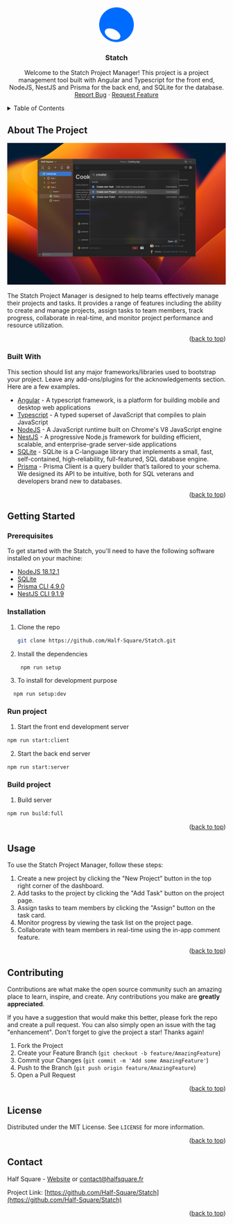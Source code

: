 <a name="readme-top"></a>

<!-- PROJECT LOGO -->
<br />
<div align="center">
  <a href="https://github.com/Half-Square/Statch">
    <img src="doc/logotypeStatch.png" alt="Logo" width="80" height="80">
  </a>

  <h3 align="center">Statch</h3>

  <p align="center">
Welcome to the Statch Project Manager! This project is a project management tool built with Angular and Typescript for the front end, NodeJS, NestJS and Prisma for the back end, and SQLite for the database.
    <br />
    <a href="https://github.com/Half-Square/Statch/issues">Report Bug</a>
    ·
    <a href="https://github.com/Half-Square/Statch/issues">Request Feature</a>
  </p>
</div>



<!-- TABLE OF CONTENTS -->
<details>
  <summary>Table of Contents</summary>
  <ol>
    <li>
      <a href="#about-the-project">About The Project</a>
      <ul>
        <li><a href="#built-with">Built With</a></li>
      </ul>
    </li>
    <li>
      <a href="#getting-started">Getting Started</a>
      <ul>
        <li><a href="#prerequisites">Prerequisites</a></li>
        <li><a href="#installation">Installation</a></li>
      </ul>
    </li>
    <li><a href="#usage">Usage</a></li>
    <li><a href="#roadmap">Roadmap</a></li>
    <li><a href="#contributing">Contributing</a></li>
    <li><a href="#license">License</a></li>
    <li><a href="#contact">Contact</a></li>
  </ol>
</details>



<!-- ABOUT THE PROJECT -->
## About The Project

  <div align="center">
  <a href="https://github.com/Half-Square/Statch">
  <img src="doc/exempleApp.png" alt="Example App">
  </a>
  </div>

The Statch Project Manager is designed to help teams effectively manage their projects and tasks. It provides a range of features including the ability to create and manage projects, assign tasks to team members, track progress, collaborate in real-time, and monitor project performance and resource utilization.

<p align="right">(<a href="#readme-top">back to top</a>)</p>



### Built With

This section should list any major frameworks/libraries used to bootstrap your project. Leave any add-ons/plugins for the acknowledgements section. Here are a few examples.

* [Angular](https://angular.io/ "Angular") - A typescript framework, is a platform for building mobile and desktop web applications
* [Typescript](https://www.typescriptlang.org/ "Typescript") - A typed superset of JavaScript that compiles to plain JavaScript
* [NodeJS](https://nodejs.org/en/ "NodeJS") - A JavaScript runtime built on Chrome's V8 JavaScript engine
* [NestJS](https://nestjs.com/ "NestJS") - A progressive Node.js framework for building efficient, scalable, and enterprise-grade server-side applications
* [SQLite](https://www.sqlite.org/download.html "SQLite") - SQLite is a C-language library that implements a small, fast, self-contained, high-reliability, full-featured, SQL database engine.
* [Prisma](https://www.prisma.io/ "Prisma") - Prisma Client is a query builder that’s tailored to your schema. We designed its API to be intuitive, both for SQL veterans and developers brand new to databases.

<p align="right">(<a href="#readme-top">back to top</a>)</p>



<!-- GETTING STARTED -->
## Getting Started

### Prerequisites

To get started with the Statch, you'll need to have the following software installed on your machine:

* [NodeJS 18.12.1](https://nodejs.org/en/download/releases/ "NodeJS")
* [SQLite](https://www.sqlite.org/download.html "SQLite")
* [Prisma CLI 4.9.0](https://www.prisma.io/ "Prisma")
* [NestJS CLI 9.1.9](https://nestjs.com/ "NestJS") 

### Installation

1. Clone the repo

   ```sh
   git clone https://github.com/Half-Square/Statch.git
   ```
   
2. Install the dependencies

   ```sh
    npm run setup
   ```

3. To install for development purpose

  ```
    npm run setup:dev
  ```
   
### Run project

1. Start the front end development server

  ```sh
  npm run start:client
  ```
   
2. Start the back end server

  ```sh
  npm run start:server
  ```


### Build project

1. Build server

  ```sh
  npm run build:full
  ```
   
<p align="right">(<a href="#readme-top">back to top</a>)</p>


<!-- USAGE EXAMPLES -->
## Usage

To use the Statch Project Manager, follow these steps:

1. Create a new project by clicking the "New Project" button in the top right corner of the dashboard.
2. Add tasks to the project by clicking the "Add Task" button on the project page.
3. Assign tasks to team members by clicking the "Assign" button on the task card.
4. Monitor progress by viewing the task list on the project page.
5. Collaborate with team members in real-time using the in-app comment feature.

<p align="right">(<a href="#readme-top">back to top</a>)</p>



<!-- ROADMAP
## Roadmap

We have a number of features planned for future releases of the Statch Project Manager. These include:
- [ ] Add Changelog
- [ ] Mobile app for iOS and Android
- [ ] Monitor project performance and resource utilization using the various graphs and charts available on the dashboard.
- [ ] Multi-language Support
    - [ ] French

See the [open issues](https://github.com/Half-Square/Statch/issues) for a full list of proposed features (and known issues).

<p align="right">(<a href="#readme-top">back to top</a>)</p>
-->


<!-- CONTRIBUTING -->
## Contributing

Contributions are what make the open source community such an amazing place to learn, inspire, and create. Any contributions you make are **greatly appreciated**.

If you have a suggestion that would make this better, please fork the repo and create a pull request. You can also simply open an issue with the tag "enhancement".
Don't forget to give the project a star! Thanks again!

1. Fork the Project
2. Create your Feature Branch (`git checkout -b feature/AmazingFeature`)
3. Commit your Changes (`git commit -m 'Add some AmazingFeature'`)
4. Push to the Branch (`git push origin feature/AmazingFeature`)
5. Open a Pull Request

<p align="right">(<a href="#readme-top">back to top</a>)</p>



<!-- LICENSE -->
## License

Distributed under the MIT License. See `LICENSE` for more information.

<p align="right">(<a href="#readme-top">back to top</a>)</p>



<!-- CONTACT -->
## Contact

Half Square - [Website](https://halfsquare.fr "Half Square's website") or [contact@halfsquare.fr](mailto:contact@halfsquare.fr "contact@halfsquare.fr")

Project Link: [https://github.com/Half-Square/Statch](https://github.com/Half-Square/Statch)

<p align="right">(<a href="#readme-top">back to top</a>)</p>
